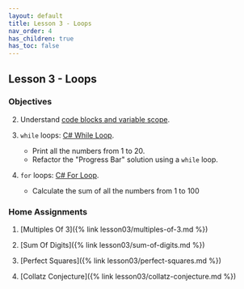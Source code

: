 ```yaml
---
layout: default
title: Lesson 3 - Loops
nav_order: 4
has_children: true
has_toc: false
---
```


## Lesson 3 - Loops

### Objectives

2. Understand [code blocks and variable scope](https://learn.microsoft.com/en-us/training/modules/csharp-code-blocks/2-exercise-variable-scope).

3. `while` loops: [C# While Loop](https://www.w3schools.com/cs/cs_while_loop.php).
   * Print all the numbers from 1 to 20.   
   * Refactor the "Progress Bar" solution using a `while` loop.

4. `for` loops: [C# For Loop](https://www.w3schools.com/cs/cs_for_loop.php).
   * Calculate the sum of all the numbers from 1 to 100
   

### Home Assignments

1. [Multiples Of 3]({% link lesson03/multiples-of-3.md %})

2. [Sum Of Digits]({% link lesson03/sum-of-digits.md %})

3. [Perfect Squares]({% link lesson03/perfect-squares.md %})

4. [Collatz Conjecture]({% link lesson03/collatz-conjecture.md %})
